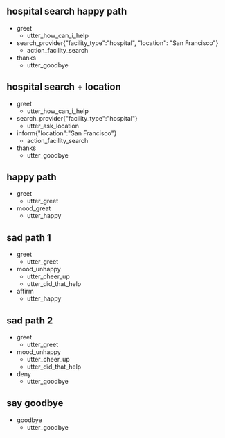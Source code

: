 ## hospital search happy path
* greet
  - utter_how_can_i_help
* search_provider{"facility_type":"hospital", "location": "San Francisco"}
  - action_facility_search
* thanks
  - utter_goodbye

## hospital search + location
* greet
  - utter_how_can_i_help
* search_provider{"facility_type":"hospital"}
  - utter_ask_location
* inform{"location":"San Francisco"}
  - action_facility_search
* thanks
  - utter_goodbye

## happy path
* greet
  - utter_greet
* mood_great
  - utter_happy

## sad path 1
* greet
  - utter_greet
* mood_unhappy
  - utter_cheer_up
  - utter_did_that_help
* affirm
  - utter_happy

## sad path 2
* greet
  - utter_greet
* mood_unhappy
  - utter_cheer_up
  - utter_did_that_help
* deny
  - utter_goodbye

## say goodbye
* goodbye
  - utter_goodbye
